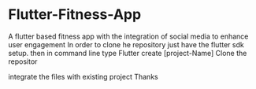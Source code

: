 # Flutter-Fitness-App
A flutter based fitness app with the integration of social media to enhance user engagement
In order to clone he repository just have the flutter sdk setup.
then in command line type Flutter create [project-Name]
Clone the repositor


integrate the files with existing project
Thanks
